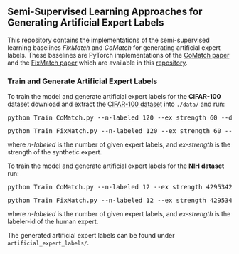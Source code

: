 ## Semi-Supervised Learning Approaches for Generating Artificial Expert Labels
This repository contains the implementations of the semi-supervised learning baselines *FixMatch* and *CoMatch* for generating artificial expert labels. 
These baselines are PyTorch implementations of the <a href="https://arxiv.org/abs/2011.11183">CoMatch paper</a> 
and the <a href="https://arxiv.org/abs/2001.07685">FixMatch paper</a> which are available in this <a href="https://github.com/salesforce/CoMatch">repository</a>.


### Train and Generate Artificial Expert Labels
To train the model and generate artificial expert labels for the **CIFAR-100** dataset download and extract the
<a href="https://www.cs.toronto.edu/~kriz/cifar.html">CIFAR-100 dataset</a> into `./data/` and run:
<pre>python Train_CoMatch.py --n-labeled 120 --ex_strength 60 --dataset CIFAR100</pre> 
<pre>python Train_FixMatch.py --n-labeled 120 --ex_strength 60 --dataset CIFAR100</pre>
where _n-labeled_ is the number of given expert labels, and _ex-strength_ is the strength of the synthetic expert.

To train the model and generate artificial expert labels for the **NIH dataset** run:
<pre>python Train_CoMatch.py --n-labeled 12 --ex_strength 4295342357 --n-imgs-per-epoch 32768 --dataset NIH</pre>
<pre>python Train_FixMatch.py --n-labeled 12 --ex_strength 4295342357 --n-imgs-per-epoch 32768 --dataset NIH</pre>
where _n-labeled_ is the number of given expert labels, and _ex-strength_ is the labeler-id of the human expert.

The generated artificial expert labels can be found under `artificial_expert_labels/`. 
